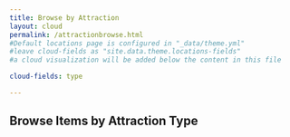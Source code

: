 ```yaml
---
title: Browse by Attraction
layout: cloud
permalink: /attractionbrowse.html
#Default locations page is configured in "_data/theme.yml"
#leave cloud-fields as "site.data.theme.locations-fields"
#a cloud visualization will be added below the content in this file

cloud-fields: type

---
```

## Browse Items by Attraction Type
